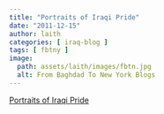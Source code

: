 ```yaml
---
title: "Portraits of Iraqi Pride"
date: "2011-12-15"
author: laith
categories: [ iraq-blog ]
tags: [ fbtny ]
image:
  path: assets/laith/images/fbtn.jpg
  alt: From Baghdad To New York Blogs
---
```


[Portraits of Iraqi Pride](https://lens.blogs.nytimes.com/2011/12/15/portraits-of-iraqi-pride/?src=tp)
